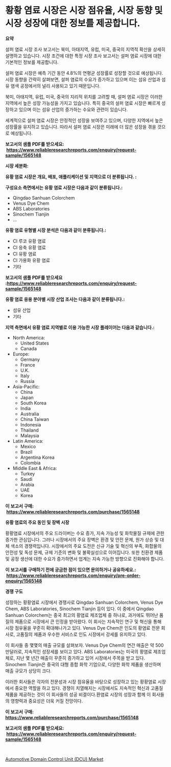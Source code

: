 <p><h1>황황 염료 시장은 시장 점유율, 시장 동향 및 시장 성장에 대한 정보를 제공합니다.</h1></p><p><strong>요약</strong></p>
<p><p>설퍼 염료 시장 조사 보고서는 북미, 아태지역, 유럽, 미국, 중국의 지역적 확산을 상세히 설명하고 있습니다. 시장 조건에 대한 특정 시장 조사 보고서는 설퍼 염료 시장에 대한 기본적인 정보를 제공합니다.</p><p>설퍼 염료 시장은 예측 기간 동안 4.8%의 연평균 성장률로 성장할 것으로 예상됩니다. 시장 동향을 간략히 살펴보면, 설퍼 염료의 수요가 증가하고 있으며 이는 섬유 산업과 섬유 염색 공정에서의 널리 사용되고 있기 때문입니다.</p><p>북미, 아태지역, 유럽, 미국, 중국의 지리적 위치를 고려할 때, 설퍼 염료 시장은 이러한 지역에서 높은 성장 가능성을 가지고 있습니다. 특히 중국의 설퍼 염료 시장은 빠르게 성장하고 있으며 이는 섬유 산업의 증가하는 수요와 관련이 있습니다.</p><p>세계적으로 설퍼 염료 시장은 안정적인 성장을 보여주고 있으며, 다양한 지역에서 높은 성장률을 유지하고 있습니다. 따라서 설퍼 염료 시장은 미래에 더 많은 성장을 겪을 것으로 예상됩니다.</p></p>
<p><strong>보고서의 샘플 PDF를 받으세요: &nbsp;<a href="https://www.reliableresearchreports.com/enquiry/request-sample/1565148">https://www.reliableresearchreports.com/enquiry/request-sample/1565148</a></strong></p>
<p><strong>시장 세분화:</strong></p>
<p><strong> 유황 염료 시장은 개요, 배포, 애플리케이션 및 지역으로 더 분류됩니다. :</strong></p>
<p><strong>구성요소 측면에서는 유황 염료 시장은 다음과 같이 분류됩니다.:</strong></p>
<p><ul><li>Qingdao Sanhuan Colorchem</li><li>Venus Dye Chem</li><li>ABS Laboratories</li><li>Sinochem Tianjin</li><li>…</li></ul></p>
<p><strong> 유황 염료 유형별 시장 분석은 다음과 같이 분류됩니다.:</strong></p>
<p><ul><li>CI 루코 유황 염료</li><li>CI 응축 유황 염료</li><li>CI 유황 염료</li><li>CI 가용화 유황 염료</li><li>기타</li></ul></p>
<p><strong>보고서의 샘플 PDF를 받으세요 :<a href="https://www.reliableresearchreports.com/enquiry/request-sample/1565148">https://www.reliableresearchreports.com/enquiry/request-sample/1565148</a></strong></p>
<p><strong> 유황 염료 응용 분야별 시장 산업 조사는 다음과 같이 분류됩니다.:</strong></p>
<p><ul><li>섬유 산업</li><li>기타</li></ul></p>
<p><strong>지역 측면에서 유황 염료 지역별로 이용 가능한 시장 플레이어는 다음과 같습니다.:</strong></p>
<p><ul>
    <li>
        North America:
        <ul>
            <li>United States</li>
            <li>Canada</li>
        </ul>
    </li>
    <li>
        Europe:
        <ul>
            <li>Germany</li>
            <li>France</li>
            <li>U.K.</li>
            <li>Italy</li>
            <li>Russia</li>
        </ul>
    </li>
    <li>
        Asia-Pacific:
        <ul>
            <li>China</li>
            <li>Japan</li>
            <li>South Korea</li>
            <li>India</li>
            <li>Australia</li>
            <li>China Taiwan</li>
            <li>Indonesia</li>
            <li>Thailand</li>
            <li>Malaysia</li>
        </ul>
    </li>
    <li>
        Latin America:
        <ul>
            <li>Mexico</li>
            <li>Brazil</li>
            <li>Argentina Korea</li>
            <li>Colombia</li>
        </ul>
    </li>
    <li>
        Middle East & Africa:
        <ul>
            <li>Turkey</li>
            <li>Saudi</li>
            <li>Arabia</li>
            <li>UAE</li>
            <li>Korea</li>
        </ul>
    </li>
    </ul></p>
<p><strong>이 보고서 구매: &nbsp;<a href="https://www.reliableresearchreports.com/purchase/1565148">https://www.reliableresearchreports.com/purchase/1565148</a></strong></p>
<p><strong>유황 염료의 주요 동인 및 장벽 시장</strong></p>
<p><p>황황염료 시장에서의 주요 드라이버는 수요 증가, 지속 가능성 및 화학물질 규제에 관한 증가한 관심입니다. 그러나 시장에서의 주요 장벽은 환경 및 안전 문제, 원가 상승 및 대체 색소의 경쟁력입니다. 시장에서의 주요 도전은 신규 기술 및 혁신의 부족, 화합물의 안전성 및 독성 문제, 규제 기준의 변화 및 불확실성으로 이어집니다. 또한 친환경 제품 및 공정 생산에 대한 수요가 증가하면서 업계는 지속 가능한 방향으로 진화해야 합니다.</p></p>
<p><strong>이 보고서를 구매하기 전에 궁금한 점이 있으면 문의하거나 공유하세요.: &nbsp;<a href="https://www.reliableresearchreports.com/enquiry/pre-order-enquiry/1565148">https://www.reliableresearchreports.com/enquiry/pre-order-enquiry/1565148</a></strong></p>
<p><strong>경쟁 구도</strong></p>
<p><p>성장하는 황황염료 시장에서 경쟁사로 Qingdao Sanhuan Colorchem, Venus Dye Chem, ABS Laboratories, Sinochem Tianjin 등이 있다. 이 중에서 Qingdao Sanhuan Colorchem는 중국 최고의 황염료 제조업체 중 하나로, 과거에도 뛰어난 품질의 제품으로 시장에서 큰 인정을 받아왔다. 이 회사는 지속적인 연구 및 혁신을 통해 시장 점유율을 꾸준히 확대해나가고 있다. Venus Dye Chem은 인도의 황염료 전문 회사로, 고품질의 제품과 우수한 서비스로 인도 시장에서 강세를 유지하고 있다.</p><p>이 회사들 중 몇몇의 매출 규모를 살펴보자. Venus Dye Chem의 연간 매출은 약 500만달러로, 지속적인 성장세를 보이고 있다. ABS Laboratories는 미국의 황염료 제조업체로, 지난 몇 년간 매출이 꾸준히 증가하고 있어 시장에서 주목을 받고 있다. Sinochem Tianjin은 중국의 대형 종합 화학 기업으로, 다양한 화학 제품을 생산하며 매출 규모가 상당히 크다.</p><p>이러한 회사들은 각자의 전문성과 시장 점유율을 바탕으로 성장하고 있는 황황염료 시장에서 중요한 역할을 하고 있다. 경쟁이 치열해지는 시장에서도 지속적인 혁신과 고품질 제품을 제공하는 것이 이 회사들의 성공 비결이다.환염료 시장의 성장과 함께 이 회사들의 영향력과 중요성은 더욱 커질 전망이다.</p></p>
<p><strong>이 보고서 구매: &nbsp; <a href="https://www.reliableresearchreports.com/purchase/1565148">https://www.reliableresearchreports.com/purchase/1565148</a></strong></p>
<p><strong>보고서의 샘플 PDF를 받으세요: &nbsp;<a href="https://www.reliableresearchreports.com/enquiry/request-sample/1565148">https://www.reliableresearchreports.com/enquiry/request-sample/1565148</a></strong><strong></strong></p>
<p>&nbsp;</p>
<p><p><a href="https://lydian-appliance-61d.notion.site/Automotive-Domain-Control-Unit-DCU-Market-Size-Global-Industry-Overview-Market-Segmentation-and--cf6ea862121547a3acd966752f5aa50f">Automotive Domain Control Unit (DCU) Market</a></p></p>